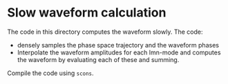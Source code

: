 # Slow waveform calculation

The code in this directory computes the waveform slowly. The code:
- densely samples the phase space trajectory and the waveform phases
- Interpolate the waveform amplitudes for each lmn-mode and computes the waveform by evaluating each of these and summing.

Compile the code using `scons`.
